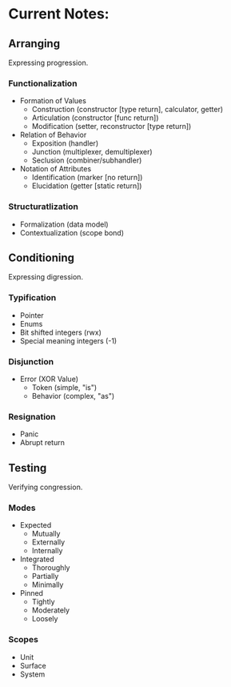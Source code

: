 # Current Notes:

## Arranging

Expressing progression.

### Functionalization
- Formation of Values
    - Construction   (constructor [type return], calculator, getter)
    - Articulation   (constructor [func return])
    - Modification   (setter, reconstructor [type return])
- Relation of Behavior
    - Exposition     (handler)
    - Junction       (multiplexer, demultiplexer)
    - Seclusion      (combiner/subhandler)
- Notation of Attributes
    - Identification (marker [no return])
    - Elucidation    (getter [static return]) 

### Structuratlization
- Formalization     (data model)
- Contextualization (scope bond)

## Conditioning

Expressing digression.

### Typification
- Pointer
- Enums
- Bit shifted integers (rwx)
- Special meaning integers (-1)

### Disjunction
- Error (XOR Value)
    - Token (simple, "is")
    - Behavior (complex, "as")

### Resignation
- Panic
- Abrupt return

## Testing

Verifying congression.

### Modes
- Expected
    - Mutually
    - Externally
    - Internally
- Integrated
    - Thoroughly
    - Partially
    - Minimally
- Pinned
    - Tightly
    - Moderately
    - Loosely

### Scopes
- Unit
- Surface
- System

